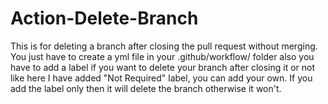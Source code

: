 # Action-Delete-Branch
This is for deleting a branch after closing the pull request without merging.
You just have to create a yml file in your .github/workflow/ folder also you have to add a label if you want to delete your branch after closing it or not like here I have added "Not Required" label, you can add your own. 
If you add the label only then it will delete the branch otherwise it won't.
